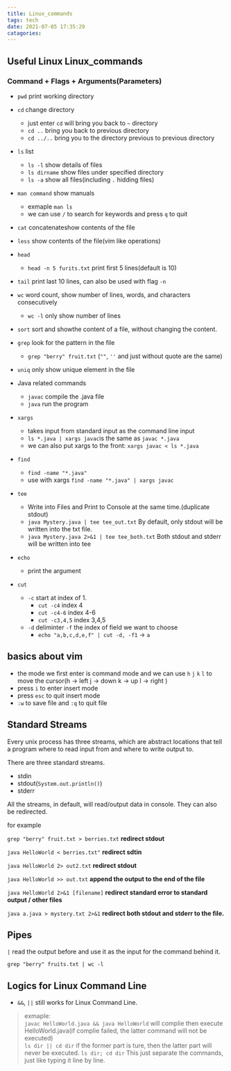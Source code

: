 ```yaml
---
title: Linux_commands
tags: tech
date: 2021-07-05 17:35:29
catagories:
---
```


<!--more -->
## Useful Linux Linux_commands


### Command + Flags + Arguments(Parameters)

- `pwd` print working directory
  
- `cd` change directory
  - just enter `cd` will bring you back to `~` directory 
  - `cd ..` bring you back to previous directory
  - `cd ../..` bring you to the directory previous to previous directory
  
- `ls` list
  - `ls -l` show details of files
  - `ls dirname` show files under specified directory
  - `ls -a` show all files(including `.` hidding files)


-  `man command` show manuals
   -  exmaple `man ls` 
   -  we can use `/` to search for keywords and press `q` to quit

- `cat` concatenateshow contents of the file

- `less` show contents of the file(vim like operations)

- `head`
  - `head -n 5 furits.txt` print first 5 lines(default is 10)

- `tail` print last 10 lines, can also be used with flag `-n`

- `wc` word count, show number of lines, words, and characters consecutively
  - `wc -l` only show number of lines

- `sort` sort and showthe content of a file, without changing the content.
  
- `grep` look for the pattern in the file
  - `grep "berry" fruit.txt` (`""`, `''` and just without quote are the same)

- `uniq` only show unique element in the file

- Java related commands
  - `javac` compile the .java file
  - `java` run the program

- `xargs`
  * takes input from standard input as the command line input
  * `ls *.java | xargs javac`is the same as `javac *.java`
  * we can also put xargs to the front: `xargs javac < ls *.java`

- `find`
  * `find -name "*.java"`
  * use with xargs `find -name "*.java" | xargs javac`

- `tee`
  * Write into Files and Print to Console at the same time.(duplicate stdout)
  * `java Mystery.java | tee tee_out.txt` By default, only stdout will be written into the txt file.
  * `java Mystery.java 2>&1 | tee tee_both.txt` Both stdout and stderr will be written into tee

- `echo`
  - print the argument

- `cut`
  - `-c` start at index of 1.
    - `cut -c4`  index 4
    - `cut -c4-6` index 4-6
    - `cut -c3,4,5` index 3,4,5
  - `-d` deliminter `-f` the index of field we want to choose
    - `echo "a,b,c,d,e,f" | cut -d, -f1`  -> `a`

## basics about vim
- the mode we first enter is command mode and we can use `h` `j` `k` `l` to move the cursor(h -> left j -> down k -> up l -> right )
- press `i` to enter insert mode
- press `esc` to quit insert mode
- `:w` to save file and `:q` to quit file

## Standard Streams
  Every unix process has three streams, which are abstract locations that tell a program where to read input from and where to write output to.

  There are three standard streams.
  -  stdin
  -  stdout(`System.out.println()`)
  -  stderr
  
  All the streams, in default, will read/output data in console. They can also be redirected.
  
  for example 

  `grep "berry" fruit.txt > berries.txt` **redirect stdout**

  `java HelloWorld < berries.txt"` **redirect sdtin**

  `java HelloWorld 2> out2.txt` **redirect stdout**

  `java HelloWorld >> out.txt` **append the output to the end of the file**

  `java HelloWorld 2>&1 [filename]` **redirect standard error to standard output / other files**

  `java a.java > mystery.txt 2>&1` **redirect both stdout and stderr to the file.**

## Pipes
  `|` read the output before and use it as the input for the command behind it.

  `grep "berry" fruits.txt | wc -l`

## Logics for Linux Command Line

* `&&`, `||` still works for Linux Command Line.
> exmaple:  
> `javac HelloWorld.java && java HelloWorld` will complie then execute HelloWorld.java(if complie failed, the latter command will not be executed)  
> `ls dir || cd dir` if the former part is ture, then the latter part will never be executed.
> `ls dir; cd dir` This just separate the commands, just like typing it line by line.

## 

